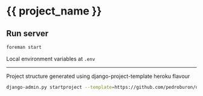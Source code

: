 {{ project_name }}
=======================

Run server
----------
```bash
foreman start
```
Local environment variables at `.env`


-------------

Project structure generated using django-project-template heroku flavour

```bash
django-admin.py startproject --template=https://github.com/pedroburon/django-project-template/archive/heroku.zip --extension=py,md,txt {{ project_name }}
```

